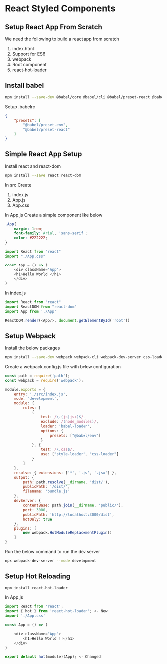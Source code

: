 # React Styled Components

## Setup React App From Scratch

We need the following to build a react app from scratch
1. index.html
2. Support for ES6
3. webpack
4. Root component
5. react-hot-loader

## Install babel

```bash
npm install --save-dev @babel/core @babel/cli @babel/preset-react @babel/preset-env
```

Setup .babelrc 

```json
{
    "presets": [
        "@babel/preset-env",
        "@babel/preset-react"
    ]
}
```

## Simple React App Setup

Install react and react-dom 

```bash
npm install --save react react-dom
```
In src Create
1. index.js
2. App.js 
3. App.css 

In App.js Create a simple component like below

```css
.App{
    margin: 1rem;
    font-family: Arial, 'sans-serif';
    color: #222222;
}
```


```js
import React from "react"
import "./App.css"

const App = () => (
    <div className='App'>
    <h1>Hello World </h1>
    </div>
)
```

In index.js
```js
import React from "react"
import ReactDOM from "react-dom"
import App from './App'

ReactDOM.render(<App/>, document.getElementById('root'))
```

## Setup Webpack

Install the below packages

```bash
npm install --save-dev webpack webpack-cli webpack-dev-server css-loader style-loader babel-loader
```

Create a webpack.config.js file with below configuration

```js
const path = require('path');
const webpack = require('webpack');

module.exports = {
    entry: './src/index.js',
    mode: 'development',
    module: {
        rules: [
            {
                test: /\.(js|jsx)$/,
                exclude: /(node_modules)/,
                loader: 'babel-loader',
                options: {
                    presets: ["@babel/env"]
                }
            }, {
                test: /\.css$/,
                use: ["style-loader", "css-loader"]
            }
        ]
    },
    resolve: { extensions: ['*', '.js', '.jsx'] },
    output: {
        path: path.resolve(__dirname, 'dist/'),
        publicPath: '/dist/',
        filename: 'bundle.js'
    },
    devServer: {
        contentBase: path.join(__dirname, 'public/'),
        port: 3000,
        publicPath: 'http://localhost:3000/dist',
        hotOnly: true
    },
    plugins: [
        new webpack.HotModuleReplacementPlugin()
    ]
}
```

Run the below command to run the dev server
```bash
npx webpack-dev-server --mode development
```

## Setup Hot Reloading

```bash
npm install react-hot-loader
```
In App.js
```js
import React from 'react';
import { hot } from 'react-hot-loader'; <- New
import './App.css'

const App = () => (

    <div className="App">
        <h1>Hello World !!</h1>
    </div>
)

export default hot(module)(App); <- Changed
```